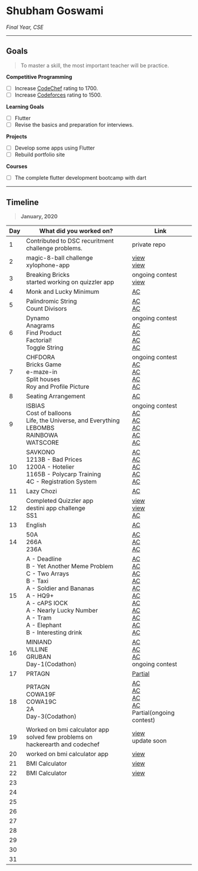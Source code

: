# Shubham Goswami

*Final Year, CSE*

---

## Goals

> To master a skill, the most important teacher will be practice.

**Competitive Programming**
- [ ] Increase [CodeChef](https://www.codechef.com/users/sgshubham98) rating to 1700.
- [ ] Increase [Codeforces](https://codeforces.com/profile/sgshubham98) rating to 1500.

**Learning Goals**
- [ ] Flutter
- [ ] Revise the basics and preparation for interviews.

**Projects**
- [ ] Develop some apps using Flutter
- [ ] Rebuild portfolio site

**Courses**
- [ ] The complete flutter development bootcamp with dart

---

## Timeline

> **January, 2020**

|Day|What did you worked on?|Link|
|-------|------|--------|
|1|Contributed to DSC recuritment challenge problems.|private repo|
|2|magic-8-ball challenge<br>xylophone-app|[view](https://github.com/sgshubham98/magic-8-ball-flutter)<br>[view](https://github.com/sgshubham98/xylophone-flutter)|
|3|Breaking Bricks<br>started working on quizzler app|ongoing contest<br>[view]()|
|4|Monk and Lucky Minimum|[AC](https://www.hackerearth.com/submission/34858468/)|
|5|Palindromic String<br>Count Divisors |[AC](https://www.hackerearth.com/submission/34872700/)<br>[AC](https://www.hackerearth.com/submission/34872769/)|
|6|Dynamo<br>Anagrams<br>Find Product<br>Factorial!<br>Toggle String|ongoing contest<br>[AC](https://www.hackerearth.com/submission/34907768/)<br>[AC](https://www.hackerearth.com/submission/34907839/)<br>[AC](https://www.hackerearth.com/submission/34907875/)<br>[AC](https://www.hackerearth.com/submission/34907934/)|
|7|CHFDORA<br>Bricks Game<br>e-maze-in<br>Split houses<br>Roy and Profile Picture|ongoing contest<br>[AC](https://www.hackerearth.com/submission/34908902/)<br>[AC](https://www.hackerearth.com/submission/34908964/)<br>[AC](https://www.hackerearth.com/submission/34909130/)<br>[AC](https://www.hackerearth.com/submission/34909193/)|
|8|Seating Arrangement|[AC](https://www.hackerearth.com/submission/34956133/)|
|9|ISBIAS<br>Cost of balloons<br>Life, the Universe, and Everything<br> LEBOMBS<br>RAINBOWA<br>WATSCORE|ongoing contest<br>[AC](https://www.hackerearth.com/submission/34971504/)<br>[AC](https://www.hackerearth.com/submission/34971586/)<br>[AC](https://www.codechef.com/viewsolution/28850058)<br>[AC](https://www.codechef.com/viewsolution/28851097)<br>[AC](https://www.codechef.com/viewsolution/28843419)|
|10|SAVKONO<br>1213B - Bad Prices<br>1200A - Hotelier<br>1165B - Polycarp Training<br>4C - Registration System|[AC](https://www.codechef.com/viewsolution/28876745)<br>[AC](https://codeforces.com/problemset/submission/1213/68478654)<br>[AC](https://codeforces.com/problemset/submission/1200/68479181)<br>[AC](https://codeforces.com/contest/1165/submission/68482564)<br>[AC](https://codeforces.com/problemset/submission/4/68483270)|
|11|Lazy Chozi|[AC](https://www.codechef.com/viewsolution/28920388)|
|12|Completed Quizzler app<br>destini app challenge<br>SS1|[view](https://github.com/sgshubham98/quizzler-flutter)<br>[view](https://github.com/sgshubham98/destini-challenge-starting)<br>[AC](https://www.codechef.com/viewsolution/28920388)|
|13|English|[AC]()|
|14|50A<br>266A<br>236A|[AC](https://codeforces.com/problemset/submission/50/68813221)<br>[AC](https://codeforces.com/problemset/submission/266/68814091)<br>[AC](https://codeforces.com/problemset/submission/236/68815920)|
|15|A - Deadline<br>B - Yet Another Meme Problem<br>C - Two Arrays<br>B - Taxi<br>A - Soldier and Bananas<br>A - HQ9+<br>A - cAPS lOCK<br>A - Nearly Lucky Number<br>A - Tram<br>A - Elephant<br>B - Interesting drink|[AC](https://codeforces.com/contest/1288/submission/68840958)<br>[AC](https://codeforces.com/contest/1288/submission/68842602)<br>[AC](https://codeforces.com/contest/1288/submission/68844027)<br>[AC](https://codeforces.com/contest/158/submission/68845986)<br>[AC](https://codeforces.com/contest/546/submission/68849422)<br>[AC](https://codeforces.com/contest/133/submission/68849866)<br>[AC](https://codeforces.com/contest/131/submission/68850572)<br>[AC](https://codeforces.com/contest/110/submission/68850978)<br>[AC](https://codeforces.com/contest/116/submission/68851422)<br>[AC](https://codeforces.com/contest/617/submission/68851817)<br>[AC](https://codeforces.com/contest/706/submission/68854557)|
|16|MINIAND<br>VILLINE<br>GRUBAN<br>Day-1(Codathon)|[AC](https://www.codechef.com/viewsolution/29009661)<br>[AC](https://www.codechef.com/viewsolution/29011304)<br>[AC](https://www.codechef.com/viewsolution/29013805)<br>ongoing contest|
|17|PRTAGN|[Partial](https://www.codechef.com/viewsolution/29031252)|
|18|PRTAGN<br>COWA19F<br>COWA19C<br>2A<br>Day-3(Codathon)|[AC](https://www.codechef.com/viewsolution/29031339)<br>[AC](https://www.codechef.com/viewsolution/29041565)<br>[AC](https://www.codechef.com/viewsolution/29041805)<br>[AC](https://codeforces.com/contest/2/submission/69061708)<br>Partial(ongoing contest)|
|19|Worked on bmi calculator app<br>solved few problems on hackerearth and codechef|[view]()<br>update soon|
|20|worked on bmi calculator app|[view](https://github.com/sgshubham98/bmi-calculator-flutter)|
|21|BMI Calculator|[view](https://github.com/sgshubham98/bmi-calculator-flutter)|
|22|BMI Calculator|[view](https://github.com/sgshubham98/bmi-calculator-flutter)|
|23|||
|24|||
|25|||
|26|||
|27|||
|28|||
|29|||
|30|||
|31|||
